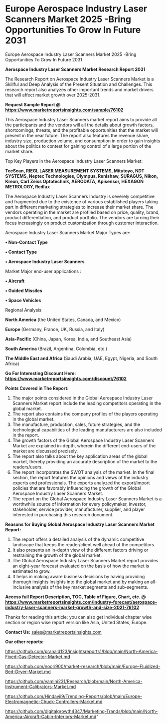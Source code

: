 # Europe Aerospace Industry Laser Scanners Market 2025 -Bring Opportunities To Grow In Future 2031
Europe Aerospace Industry Laser Scanners Market 2025 -Bring Opportunities To Grow In Future 2031

<strong>Aerospace Industry Laser Scanners Market Research Report 2031</strong>

The Research Report on Aerospace Industry Laser Scanners Market is a Skillful and Deep Analysis of the Present Situation and Challenges. This research report also analyzes other important trends and market drivers that will affect market growth over 2025-2031.

<strong>Request Sample Report @ <a href=https://www.marketreportsinsights.com/sample/76102>https://www.marketreportsinsights.com/sample/76102</a></strong>

This Aerospace Industry Laser Scanners market report aims to provide all the participants and the vendors will all the details about growth factors, shortcomings, threats, and the profitable opportunities that the market will present in the near future. The report also features the revenue share, industry size, production volume, and consumption in order to gain insights about the politics to contest for gaining control of a large portion of the market share.

Top Key Players in the Aerospace Industry Laser Scanners Market:

<strong>TecScan, RIEGL LASER MEASUREMENT SYSTEMS, Mitutoyo, NDT SYSTEMS, Neptec Technologies, Olympus, Renishaw, SURAGUS, Nikon, Kreon, Carl Zeiss Optotechnik, AERODATA, Apisensor, HEXAGON METROLOGY, Redlux</strong>

The Aerospace Industry Laser Scanners Industry is severely competitive and fragmented due to the existence of various established players taking part in different marketing strategies to increase their market share. The vendors operating in the market are profiled based on price, quality, brand, product differentiation, and product portfolio. The vendors are turning their focus increasingly on product customization through customer interaction.

Aerospace Industry Laser Scanners Market Major Types are:

<strong>• Non-Contact Type

• Contact Type

• Aerospace Industry Laser Scanners</strong>

Market Major end-user applications :

<strong>• Aircraft

• Guided Missiles

• Space Vehicles</strong>

Regional Analysis

</u><strong><b>North America</b></strong> (the United States, Canada, and Mexico)

<strong><b>Europe </b></strong>(Germany, France, UK, Russia, and Italy)

<strong><b>Asia-Pacific</b></strong> (China, Japan, Korea, India, and Southeast Asia)

<strong><b>South America</b></strong> (Brazil, Argentina, Colombia, etc.)

<strong><b>The Middle East and Africa</b></strong> (Saudi Arabia, UAE, Egypt, Nigeria, and South Africa)

<strong>Go For Interesting Discount Here: <a href=https://www.marketreportsinsights.com/discount/76102>https://www.marketreportsinsights.com/discount/76102</a></strong>

<strong>Points Covered in The Report:</strong>
<ol>
  <li>The major points considered in the Global Aerospace Industry Laser Scanners Market report include the leading competitors operating in the global market.</li>
  <li>The report also contains the company profiles of the players operating in the global market.</li>
  <li>The manufacture, production, sales, future strategies, and the technological capabilities of the leading manufacturers are also included in the report.</li>
  <li>The growth factors of the Global Aerospace Industry Laser Scanners Market are explained in-depth, wherein the different end-users of the market are discussed precisely.</li>
  <li>The report also talks about the key application areas of the global market, thereby providing an accurate description of the market to the readers/users.</li>
  <li>The report incorporates the SWOT analysis of the market. In the final section, the report features the opinions and views of the industry experts and professionals. The experts analyzed the export/import policies that are favorably influencing the growth of the Global Aerospace Industry Laser Scanners Market.</li>
  <li>The report on the Global Aerospace Industry Laser Scanners Market is a worthwhile source of information for every policymaker, investor, stakeholder, service provider, manufacturer, supplier, and player interested in purchasing this research document.</li>
</ol>
<strong>Reasons for Buying Global Aerospace Industry Laser Scanners Market Report:</strong>

<ol>
  <li>The report offers a detailed analysis of the dynamic competitive landscape that keeps the reader/client well ahead of the competitors.</li>
  <li>It also presents an in-depth view of the different factors driving or restraining the growth of the global market.</li>
  <li>The Global Aerospace Industry Laser Scanners Market report provides an eight-year forecast evaluated on the basis of how the market is estimated to grow.</li>
  <li>It helps in making aware business decisions by having providing thorough insights insights into the global market and by making an all-inclusive analysis of the key market segments and sub-segments.</li>
</ol>
<strong>Access full Report Description, TOC, Table of Figure, Chart, etc. @ <a href=https://www.marketreportsinsights.com/industry-forecast/aerospace-industry-laser-scanners-market-growth-and-size-2021-76102>https://www.marketreportsinsights.com/industry-forecast/aerospace-industry-laser-scanners-market-growth-and-size-2021-76102</a></strong>


Thanks for reading this article; you can also get individual chapter wise section or region wise report version like Asia, United States, Europe.

<strong>Contact Us:</strong>
sales@marketreportsinsights.com

<strong>Our other reports:</strong>

<a href=https://github.com/pranald123/insightsreports1/blob/main/North-America-Fixed-Gas-Detector-Market.md>https://github.com/pranald123/insightsreports1/blob/main/North-America-Fixed-Gas-Detector-Market.md</a>

<a href=https://github.com/noori900/market-research/blob/main/Europe-Fluidized-Bed-Dryer-Market.md>https://github.com/noori900/market-research/blob/main/Europe-Fluidized-Bed-Dryer-Market.md</a>

<a href=https://github.com/yamini231/Research/blob/main/North-America-Instrument-Calibrators-Market.md>https://github.com/yamini231/Research/blob/main/North-America-Instrument-Calibrators-Market.md</a>

<a href=https://github.com/Hindavii9/Trending-Reports/blob/main/Europe-Electromagnetic-Chuck-Controllers-Market.md>https://github.com/Hindavii9/Trending-Reports/blob/main/Europe-Electromagnetic-Chuck-Controllers-Market.md</a>

<a href=https://github.com/digitalgrowth4347/Marketing-Trands/blob/main/North-America-Aircraft-Cabin-Interiors-Market.md>https://github.com/digitalgrowth4347/Marketing-Trands/blob/main/North-America-Aircraft-Cabin-Interiors-Market.md</a>"
